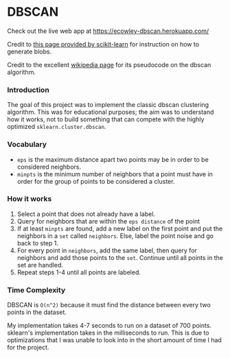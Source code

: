 # DBSCAN

Check out the live web app at https://ecowley-dbscan.herokuapp.com/

Credit to [this page provided by scikit-learn](https://scikit-learn.org/stable/auto_examples/cluster/plot_linkage_comparison.html) for instruction on how to generate blobs. 

Credit to the excellent [wikipedia page](https://en.wikipedia.org/wiki/DBSCAN) for its pseudocode on the dbscan algorithm.

### Introduction

The goal of this project was to implement the classic dbscan clustering algorithm. This was for
educational purposes; the aim was to understand how it works, not to build something that can
compete with the highly optimized `sklearn.cluster.dbscan`.

### Vocabulary

* `eps` is the maximum distance apart two points may be in order to be considered neighbors.
* `minpts` is the minimum number of neighbors that a point must have in order for the group of points to be considered a cluster.

### How it works

1. Select a point that does not already have a label.
2. Query for neighbors that are within the `eps distance` of the point
3. If at least `minpts` are found, add a new label on the first point and put the neighbors in a `set` called `neighbors`. Else, label the point noise and go back to step 1.
4. For every point in `neighbors`, add the same label, then query for neighbors and add those points to the `set`. Continue until all points in the set are handled.
5. Repeat steps 1-4 until all points are labeled.

### Time Complexity

DBSCAN is `O(n^2)` because it must find the distance between every two points in the dataset.

My implementation takes 4-7 seconds to run on a dataset of 700 points. sklearn's implementation takes in the milliseconds to run. This is due to optimizations that I
was unable to look into in the short amount of time I had for the project.
